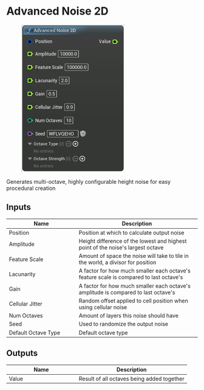 # Advanced Noise 2D

<div align="left" data-full-width="false">

<figure><img src="../../../.gitbook/assets/Advanced_Noise_2D.png" alt=""><figcaption></figcaption></figure>

</div>

Generates multi-octave, highly configurable height noise for easy procedural creation

## Inputs

<table><thead><tr><th width="170">Name</th><th>Description</th></tr></thead><tbody><tr><td>Position</td><td>Position at which to calculate output noise</td></tr><tr><td>Amplitude</td><td>Height difference of the lowest and highest point of the noise's largest octave</td></tr><tr><td>Feature Scale</td><td>Amount of space the noise will take to tile in the world, a divisor for position</td></tr><tr><td>Lacunarity</td><td>A factor for how much smaller each octave's feature scale is compared to last octave's</td></tr><tr><td>Gain</td><td>A factor for how much smaller each octave's amplitude is compared to last octave's</td></tr><tr><td>Cellular Jitter</td><td>Random offset applied to cell position when using cellular noise</td></tr><tr><td>Num Octaves</td><td>Amount of layers this noise should have</td></tr><tr><td>Seed</td><td>Used to randomize the output noise</td></tr><tr><td>Default Octave Type</td><td>Default octave type</td></tr></tbody></table>

## Outputs

<table><thead><tr><th width="170">Name</th><th>Description</th></tr></thead><tbody><tr><td>Value</td><td>Result of all octaves being added together</td></tr></tbody></table>
